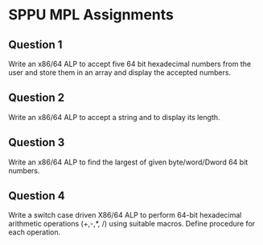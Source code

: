 # SPPU MPL Assignments

## Question 1

Write an x86/64 ALP to accept five 64 bit hexadecimal numbers from the user and store them in an array and display the accepted numbers.

## Question 2

Write an x86/64 ALP to accept a string and to display its length.

## Question 3

Write an x86/64 ALP to find the largest of given byte/word/Dword 64 bit numbers.

## Question 4

Write a switch case driven X86/64 ALP to perform 64-bit hexadecimal arithmetic operations (+,-,*, /) using suitable macros. Define procedure for each operation.
